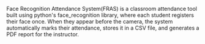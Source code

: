 Face Recognition Attendance System(FRAS) is a classroom attendance tool built using python's face_recognition library, where each student registers their face once. When they appear before the camera, the system automatically marks their attendance, stores it in a CSV file, and generates a PDF report for the instructor.
